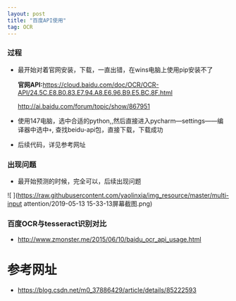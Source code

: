 ```yaml
---
layout: post
title: "百度API使用"
tag: OCR
---
```


### 过程

- 最开始对着官网安装，下载，一直出错，在wins电脑上使用pip安装不了

  **官网API:**<https://cloud.baidu.com/doc/OCR/OCR-API/24.5C.E8.B0.83.E7.94.A8.E6.96.B9.E5.BC.8F.html>

  <http://ai.baidu.com/forum/topic/show/867951>

- 使用147电脑，选中合适的python,,然后直接进入pycharm—settings——编译器中选中`+`, 查找beidu-api包，直接下载，下载成功

- 后续代码，详见参考网址



### 出现问题

- 最开始预测的时候，完全可以，后续出现问题

![ ](https://raw.githubusercontent.com/yaolinxia/img_resource/master/multi-input attention/2019-05-13 15-33-13屏幕截图.png)



### **百度OCR与tesseract识别对比**

- <http://www.zmonster.me/2015/06/10/baidu_ocr_api_usage.html>

# **参考网址**

- <https://blog.csdn.net/m0_37886429/article/details/85222593>